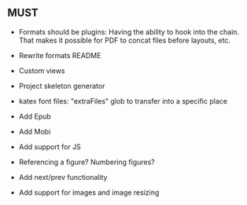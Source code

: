 ## MUST

- Formats should be plugins: Having the ability to hook into the chain. That makes it possible for PDF to concat files before layouts, etc.
- Rewrite formats README

- Custom views
- Project skeleton generator

- katex font files: "extraFiles" glob to transfer into a specific place
- Add Epub
- Add Mobi
- Add support for JS
- Referencing a figure? Numbering figures?
- Add next/prev functionality
- Add support for images and image resizing

